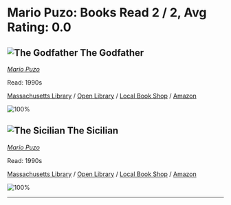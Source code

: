 # Mario Puzo:  Books Read 2 / 2, Avg Rating: 0.0 

## ![The Godfather](https://covers.openlibrary.org/b/id/6507069-M.jpg) The Godfather
*[Mario Puzo](../authors/MarioPuzo)*

Read: 1990s

[Massachusetts Library](https://library.minlib.net/search/i=9781448106899) / [Open Library](https://openlibrary.org/isbn/9781448106899) / [Local Book Shop](https://bookshop.org/book/9781448106899) / [Amazon](https://amazon.com/dp/1596002433)

![100%](https://geps.dev/progress/100) 



## ![The Sicilian](https://covers.openlibrary.org/b/id/210076-M.jpg) The Sicilian
*[Mario Puzo](../authors/MarioPuzo)*

Read: 1990s

[Massachusetts Library](https://library.minlib.net/search/i=9786073178181) / [Open Library](https://openlibrary.org/isbn/9786073178181) / [Local Book Shop](https://bookshop.org/book/9786073178181) / [Amazon](https://amazon.com/dp/3499248220)

![100%](https://geps.dev/progress/100) 



---
